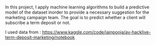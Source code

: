 In this project, I apply machine learning algorithms to build a predictive model of the dataset inorder to provide a necessary suggestion for the marketing campaign team.
The goal is to predict whether a client will subscribe a term deposit or not.

I used data from : https://www.kaggle.com/code/jainpooja/av-hacklive-term-deposit-marketing/notebook
